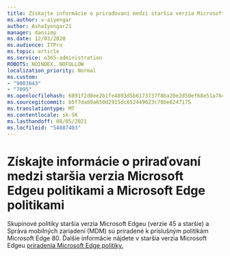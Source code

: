 ```yaml
---
title: Získajte informácie o priraďovaní medzi staršia verzia Microsoft Edgeu politikami a Microsoft Edge politikami
ms.author: v-aiyengar
author: AshaIyengar21
manager: dansimp
ms.date: 12/03/2020
ms.audience: ITPro
ms.topic: article
ms.service: o365-administration
ROBOTS: NOINDEX, NOFOLLOW
localization_priority: Normal
ms.custom:
- "9003843"
- "7095"
ms.openlocfilehash: 6891f2d0ee2b1fe4893d5b6173737f8ba20e2d50ef68e51a764e5f9f1fc7f790
ms.sourcegitcommit: b5f7da89a650d2915dc652449623c78be6247175
ms.translationtype: MT
ms.contentlocale: sk-SK
ms.lasthandoff: 08/05/2021
ms.locfileid: "54087403"
---
```

# <a name="learn-about-mapping-between-microsoft-edge-legacy-policies-and-microsoft-edge-policies"></a>Získajte informácie o priraďovaní medzi staršia verzia Microsoft Edgeu politikami a Microsoft Edge politikami

Skupinové politiky staršia verzia Microsoft Edgeu (verzie 45 a staršie) a Správa mobilných zariadení (MDM) sú priradené k príslušným politikám Microsoft Edge 80. Ďalšie informácie nájdete v staršia verzia Microsoft Edgeu [priradenia Microsoft Edge politiky.](https://go.microsoft.com/fwlink/?linkid=2141665)